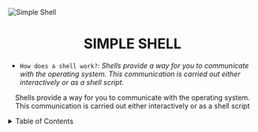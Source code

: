 ![Simple Shell](https://github.com/jacobleon2117/holbertonschool-simple_shell/assets/143765559/61dfd351-92a0-4d12-ae91-2d3aebe462cb)

<h1 align="center">SIMPLE SHELL</h1>
  
  - `How does a shell work?`: <i>Shells provide a way for you to communicate with the operating system. This communication is carried out either interactively or as a shell script.</i>
  
  <p align="center">Shells provide a way for you to communicate with the operating system. 
    This communication is carried out either interactively or as a shell script</p>
             
<details><summary>Table of Contents</summary>
  
- `Introduction`: <i>An introduction to the simple shell</i></details>
